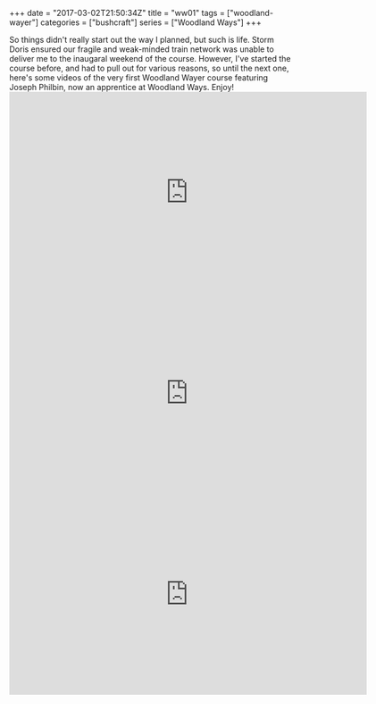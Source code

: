 +++
date = "2017-03-02T21:50:34Z"
title = "ww01"
tags = ["woodland-wayer"]
categories = ["bushcraft"]
series = ["Woodland Ways"]
+++
<div>
So things didn't really start out the way I planned, but such is life. Storm Doris ensured our fragile and weak-minded train network was unable to deliver me to the inaugaral weekend of the course. However, I've started the course before, and had to pull out for various reasons, so until the next one, here's some videos of the very first Woodland Wayer course featuring Joseph Philbin, now an apprentice at Woodland Ways. Enjoy!
</div>

<div class="videoWrapper">
  <iframe src="https://player.vimeo.com/video/39299011" width="640" height="360" frameborder="0" webkitallowfullscreen mozallowfullscreen allowfullscreen></iframe>
</div>

<div class="videoWrapper">
<iframe src="https://player.vimeo.com/video/42960167" width="640" height="360" frameborder="0" webkitallowfullscreen mozallowfullscreen allowfullscreen></iframe>
</div>

<div class="videoWrapper">
<iframe src="https://player.vimeo.com/video/42962820" width="640" height="360" frameborder="0" webkitallowfullscreen mozallowfullscreen allowfullscreen></iframe> 
</div>
